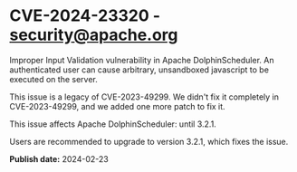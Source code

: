 # CVE-2024-23320 - security@apache.org

Improper Input Validation vulnerability in Apache DolphinScheduler. An authenticated user can cause arbitrary, unsandboxed javascript to be executed on the server.

This issue is a legacy of CVE-2023-49299. We didn't fix it completely in CVE-2023-49299, and we added one more patch to fix it.

This issue affects Apache DolphinScheduler: until 3.2.1.

Users are recommended to upgrade to version 3.2.1, which fixes the issue.



**Publish date:** 2024-02-23
